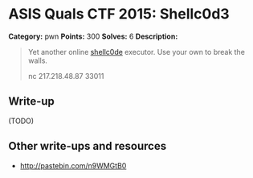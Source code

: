# ASIS Quals CTF 2015: Shellc0d3

**Category:** pwn
**Points:** 300
**Solves:** 6
**Description:**

> Yet another online [shellc0de](http://tasks.asis-ctf.ir/shellc0de_ff741fa7416cdf79a9f5615852e9ccef) executor. Use your own to break the walls.
> 
> nc 217.218.48.87 33011

## Write-up

(TODO)

## Other write-ups and resources

* <http://pastebin.com/n9WMGtB0>
